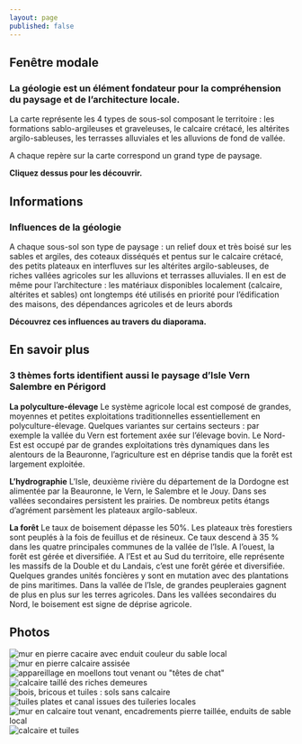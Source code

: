 ```yaml
---
layout: page
published: false
---
```


## Fenêtre modale
### **La géologie est un élément fondateur pour la compréhension du paysage et de l’architecture locale.**

La carte représente les 4 types de sous-sol composant le territoire : les formations sablo-argileuses et graveleuses, le calcaire crétacé, les altérites argilo-sableuses, les terrasses alluviales et les alluvions de fond de vallée.

A chaque repère sur la carte correspond un grand type de paysage.

**Cliquez dessus pour les découvrir.**


## Informations
### Influences de la géologie

A chaque sous-sol son type de paysage : un relief doux et très boisé sur les sables et argiles,  des coteaux disséqués et pentus sur le calcaire crétacé, des petits plateaux en interfluves sur les altérites argilo-sableuses, de riches vallées agricoles sur les alluvions et terrasses alluviales.
Il en est de même pour l’architecture : les matériaux disponibles localement (calcaire, altérites et sables) ont longtemps été utilisés en priorité pour l’édification des maisons, des dépendances agricoles et de leurs abords 

**Découvrez ces influences au travers du diaporama.**

## En savoir plus
### **3 thèmes forts identifient aussi le paysage d’Isle Vern Salembre en Périgord**

**La polyculture-élevage**
Le système agricole local est composé de grandes, moyennes et petites exploitations traditionnelles essentiellement en polyculture-élevage. Quelques variantes sur certains secteurs : par exemple la vallée du Vern est fortement axée sur l’élevage bovin. Le Nord-Est est occupé par de grandes exploitations très dynamiques dans les alentours de la Beauronne, l’agriculture est en déprise tandis que la forêt est largement exploitée.

**L’hydrographie**
L’Isle, deuxième rivière du département de la Dordogne est alimentée par la Beauronne, le Vern, le Salembre et le Jouy. Dans ses vallées secondaires persistent les prairies. De nombreux  petits étangs d’agrément parsèment les plateaux argilo-sableux.

**La forêt**
Le taux de boisement dépasse les 50%. Les plateaux très forestiers sont peuplés à la fois de feuillus et de résineux. Ce taux descend à 35 % dans les quatre principales communes de la vallée de l’Isle.
A l’ouest, la forêt est gérée et diversifiée. A l’Est et au Sud du territoire, elle représente les massifs de la Double et du Landais, c’est une forêt gérée et diversifiée. Quelques grandes unités foncières y sont en mutation avec des plantations de pins maritimes. 
Dans la vallée de l’Isle, de grandes peupleraies gagnent de plus en plus sur les terres agricoles. Dans les vallées secondaires du Nord, le boisement est signe de déprise agricole.

## Photos
![mur en pierre cacaire avec enduit couleur du sable local](data/images/1/geographie/1_geographie_1.jpg)
![mur en pierre calcaire assisée](data/images/1/geographie/1_geographie_2.jpg)
![appareillage en moellons tout venant ou "têtes de chat"](data/images/1/geographie/1_geographie_3.jpg)
![calcaire taillé des riches demeures](data/images/1/geographie/1_geographie_4.jpg)
![bois, bricous et tuiles : sols sans calcaire](data/images/1/geographie/1_geographie_5.jpg)
![tuiles plates et canal issues des tuileries locales](data/images/1/geographie/1_geographie_6.jpg)
![mur en calcaire tout venant, encadrements pierre taillée, enduits de sable local](data/images/1/geographie/1_geographie_7.jpg)
![calcaire et tuiles ](data/images/1/geographie/1_geographie_8.jpg)